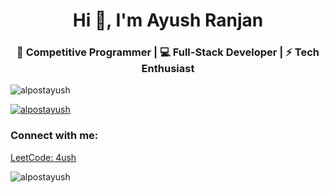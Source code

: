 <h1 align="center">Hi 👋, I'm Ayush Ranjan</h1>
<h3 align="center">🚀 Competitive Programmer | 💻 Full-Stack Developer | ⚡ Tech Enthusiast</h3>

<p align="left"> <img src="https://komarev.com/ghpvc/?username=alpostayush&label=Profile%20views&color=0e75b6&style=flat" alt="alpostayush" /> </p>
<p align="left"> <a href="https://github.com/ryo-ma/github-profile-trophy"><img src="https://github-profile-trophy.vercel.app/?username=alpostayush" alt="alpostayush" /></a> </p>

<h3 align="left">Connect with me:</h3>
<p align="left">
<a href="https://www.leetcode.com/4ush" target="blank">LeetCode: 4ush</a>
</p>

<p><img align="center" src="https://github-readme-streak-stats.herokuapp.com/?user=alpostayush&" alt="alpostayush" /></p>
